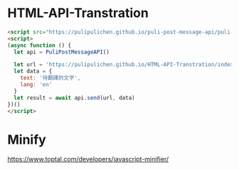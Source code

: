 # HTML-API-Transtration

````html
<script src="https://pulipulichen.github.io/puli-post-message-api/puli-post-message-api.min.js"></script>
<script>
(async function () {
  let api = PuliPostMessageAPI()

  let url = 'https://pulipulichen.github.io/HTML-API-Transtration/index.html'
  let data = {
    text: '待翻譯的文字',
    lang: 'en'
  }
  let result = await api.send(url, data)
})()
</script>
````

# Minify

https://www.toptal.com/developers/javascript-minifier/

